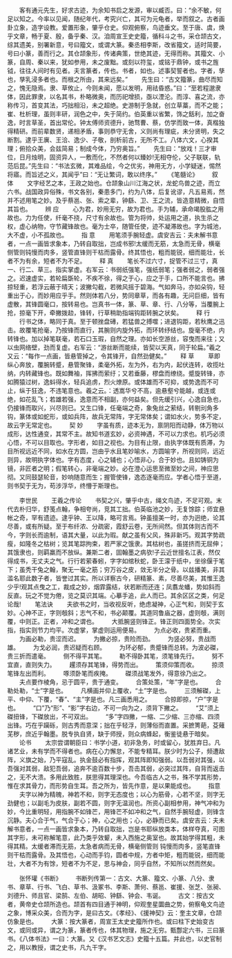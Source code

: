 <!-- { "loadSidebar": true } -->
　　客有通元先生，好求古迹，为余知书启之发源，审以臧否。曰：“余不敏，何足以知之。今率以见闻，随纪年代，考究兴亡，其可为元龟者，举而叙之。古者画卦立象，造字设教。爱置形象，肇乎仓史。仰观俯察，鸟迹垂文。至于唐、虞，焕乎文章，畅于夏、殷，备乎秦、汉。洎周宣王史史籀，循科斗之书，采仓颉古文，综其遗美，别署新意，号曰籀文，或谓大篆。秦丞相李斯，改省籀文，适时简要，号曰小篆，善而行之。其仓颉象形，传诸典策，世绝其迹，无得而称。其籀文、小篆，自周、秦以来，犹如参用，未之废黜。或刻以符玺，或铭于鼎钟，或书之旌钺，往往人间时有见者。夫言篆者，传也。书者，如也。述事契誓者也。字者，孳也，孳乳浸多者也。而根之所由，其来远矣。” 
　　先生曰：“古文籀篆，曲尽而知之，愧无隐焉。隶、草攸止，今则未闻，愿以发明，用祛昏惑。”曰：“至若程邈隶体，因此罪隶，以名其书，朴略微奥，而历祀增损，亟以湮沦。而淳、喜之流，亦称传习，首变其法，巧拙相沿，未之超绝。史游制于急就，创立草藁，而不之能；崔、杜析理，虽则丰研，润色之中，失于简约。伯英重以省繁，饰之銛利，加之奋逸，时言草圣，首出常伦。钟太傅师资德升，驰骛曹、蔡，仿学而致一体，真楷独得精研。而前辈数贤，递相矛盾，事则恭守无舍，义则尚有理疵，未分贤明，失之断割。逮乎王廙、王洽、逸少、子敬，剖析前古，无所不工。八体六文，心揆其理；俯拾众美，会兹简易；制成今体，乃穷奥旨。” 
　　先生曰：“放戏！三才审位，日月烛明，固资异人，一敷而化，不然者何以臻妙!无相夺伦，父子联联，轨范后昆。”先生曰：“书法玄微，其难品绘，今之优劣，神用无方，小学疑迷，惕然将寤。而旨述之义，其闻乎”曰：“无让繁词，敢以终序。” 
　　《笔髓论》 
　　叙 体 
　　文字经艺之本，王政之始也。仓颉象山川江海之状，龙蛇鸟兽之迹，而立六书。战国政异俗殊，书文各别，秦患多门，约为八体，后复讹谬，凡五易焉，然并不述用笔之妙。及乎蔡邕、张、索之辈，钟繇、卫、王之流，皆造意精微，自悟其旨也。 
　　辨 应 
　　心为君，妙用无穷，故为君也。手为辅，承命竭股肱之用故也。力为任使，纤毫不挠，尺寸有余故也。管为将帅，处运用之道，执生杀之权，虚心纳物，守节藏锋故也。毫为士卒，随管任使，迹不凝滞故也。字为城池，大不虚，小不孤故也。 
　　指 意 
　　用笔须手腕轻虚。虞安吉云：夫未解书意者，一点一画皆求象本，乃转自取拙，岂成书邪!太缓而无筋，太急而无骨，横毫侧管则钝慢而肉多，竖管直锋则干枯而露骨。终其悟也，粗而能锐，细而能壮，长者不为有余，短者不为不足。 
　　释 真 
　　笔长不过六寸，捉管不过三寸，真一、行二、草三。指实掌虚。右军云：书弱纸强笔，强纸弱笔；强者弱之，弱者强之。迟速虚实，若轮扁斲轮，不疾不徐，得之于心，应之于手，口所不能言也。拂掠轻重，若浮云蔽于晴天；波撇勾截，若微风摇于碧海。气如奔马，亦如朵钩，轻重出于心，而妙用应乎手。然则体若八分，势同章草，而各有趣，无问巨细，皆有虚散，其锋圆毫口，按转易也。岂真书一体，篆、草、章、行、八分等，当覆腕上抢，掠毫下开，牵撇拨赲，锋转，行草稍助指端钩距转腕之状矣。 
　　释 行 
　　行书之体，略同于真。至于顿挫盘礡，若猛兽之搏噬；进退钩距，若秋鹰之迅击。故覆笔抢毫，乃按锋而直行，其腕则内旋外拓，而环转纾结也。旋毫不绝，内转锋也。加以掉笔联毫，若石口玉瑕，自然之理。亦如长空游丝，容曳而来往；又以虫网络壁，劲而复虚。右军云：“游丝断而能续，皆契以天真，同于轮扁。”羲之又云：“每作一点画，皆悬管掉之，令其锋开，自然劲健矣。” 
　　释 草 
　　草即纵心奔放，覆腕转蹙，悬管聚锋，柔毫外拓，左为外，右为内，起伏连转，收揽吐纳，内转藏锋也。既如舞袖，挥拂而萦纡；又若垂藤，樛盘而缭绕。蹙旋转锋，亦如腾猿过树，逸蚪得水，轻兵追虏，烈火燎原。或体雄而不可抑，或势逸而不可止，纵于狂逸，不违笔意也。羲之云。：透嵩华兮不高，逾悬壑兮能越，或连或绝，如花乱飞；若雄若强，逸意而不相副，亦何益矣。但先缓引兴，心逸自急也，仍接锋而取兴，兴尽则已。又生口锋，任毫端之奇，象兔丝之萦结，转剔刓角多钩，篆体或如蛇形，或如兵阵，故兵无常阵，字无常体矣；谓如水火，势多不定，故云字无常定也。 
　　契 妙 
　　字虽有质，迹本无为，禀阴阳而动静，体万物以成形，达性通变，其常不主。故知书道玄妙，必资神遇，不可以力求也。机巧必须心悟，不可以目取也。字形者，如目之视也。为目有止限，由执字体既有质滞，为目所视远近不同，如水在方圆，岂由乎水且笔妙喻水，方圆喻字，所视则同，远近则异，故明执字体也。字有态度，心之辅也；心悟非心，合于妙也。且如铸铜为镜，非匠者之明；假笔转心，非毫端之妙。必在澄心运思至微至妙之间，神应思彻。又同鼓瑟轮音，妙响随意而生；握管使锋，逸态逐毫而应。学者心悟于至道，则书契于无为，苟涉浮华，终懵于斯理也。 

　　李世民 
　　王羲之传论 
　　书契之兴，肇乎中古，绳文鸟迹，不足可观。末代去朴归华，舒笺点翰，争相夸尚，竞其工拙。伯英临池之妙，无复馀踪；师宜悬帐之奇，罕有遗迹。逮乎钟、王以降，略可言焉。钟虽擅美一时，亦为迥绝，论其尽善，或有所疑。至于布纤浓、分疏密，霞舒云卷，无所间然。但其体则古而不今，字则长而逾制，语其大量，以此为瑕。献之虽有父风，殊非新巧。观其字势疏瘦，如隆冬之枯树；览其笔踪拘束，若严家之饿隶。其枯树也，虽搓挤而无屈伸；其饿隶也，则羁羸而不放纵。兼斯二者，固翰墨之病欤!子云近世擅名江表，然仅得成书，无丈夫之气。行行若萦春蚓，字字如绾秋蛇，卧王濛于纸中，坐徐偃于笔下；虽秃干兔之翰，聚无一毫之筋；穷万谷之皮，敛无半分之骨。以兹播美，非其滥名耶此数子者，皆誉过其实。所以详察古今，研精篆、素，尽善尽美，其惟王逸少乎!观其点曳之工，裁成之妙，烟霏露结，状若断而还连；凤翥龙蟠，势如斜而反直。玩之不觉为倦，览之莫识其端。心摹手追，此人而已。其余区区之类，何足论哉! 
　　笔法诀 
　　夫欲书之时，当收视反听，绝虑凝神，心正气和，则契于玄妙。心神不正，字则攲斜；志气不和，书必颠覆。其道同鲁庙之器，虚则攲，满则覆，中则正。正者，冲和之谓也。 
　　大抵腕竖则锋正。锋正则四面势全。次实指，指实则节力均平。次虚掌，掌虚则运用便易。 
　　为点必收，贵紧而重。 
　　为画必勒，贵涩而迟。 
　　为撇必掠，贵险而劲。 
　　为竖必努，贵战而雄。 
　　为戈必润，贵迟疑而右顾。 
　　为环必郁，贵蹙锋而总转。为波必磔，贵三折而遣毫。 
　　侧不得平其笔。 
　　勒不得卧其笔，须笔锋先行。 
　　努不宜直，直则失力。 
　　趯须存其笔锋，得势而出。 
　　策须仰策而收。 
　　掠须笔锋左出而利。 
　　啄须卧笔而疾掩。 
　　磔须战笔发外，得意徐乃出之。 
　　夫点要作棱角，忌于圆平，贵于通变。 
　　合策处策，“年”字是也。 
　　合勒处勒，“士”字是也。 
　　凡横画并仰上覆收，“土”字是也。 
　　三须解磔，上平、中仰、下覆，“春”、“主”字是也。凡三画悉用之。 
　　合掠即掠，“户”字是也。 
　　“口”乃“形”、“影”字右边，不可一向为之，须背下撇之。 
　　“艾”须上磔扭锋，下磔放出，不可双出。 
　　“多”字四撇，一缩、二少缩、三亦缩、四须出锋。巧在乎躏砾，则古秀而意深；拙在乎轻浮，则薄俗而直置。采摭箐葩，芟薙芜秽，庶近乎翰墨。脱专执自贤，缺于师授，则众病蜂起，衡鉴徒悬于暗矣。 
　　论书 
　　太宗尝谓朝臣曰：书学小道，初非急务，时或留心，犹胜弃日。凡诸艺业，未有学而不得者也。病在心力懈怠，不能专精耳。朕少时为公子，频遭敌阵，义旗之始，乃平寇乱。执金鼓必有指挥，观其阵即知强弱。以吾弱对其强，以吾强对其弱，敌犯吾弱，追奔不逾百数十步，吾击其弱，必突过其阵，自背而返击之，无不大溃。多用此致胜，朕思得其理深也。今吾临古人之书，殊不学其形势，惟在求其骨力，而形势自生耳。吾之所为，皆先作意，是以果能成也。 
　　指意 
　　夫字以神为精魄，神若不和，则字无态度也；以心为筋骨，心若不坚，则字无劲健也；以副毛为皮肤，副若不圆，则字无温润也。所资心副相参用，神气冲和为妙，今比重明轻，用指腕不如锋芒，用锋芒不如冲和之气，自然手腕轻虚，则锋含沉静。夫心合于气，气合于心；神，心之用也；心，必静而已矣。虞安吉云：夫未解书意者，一点一画皆求象本，乃转自取拙，岂是书耶纵放类本，体样夺真，可图其字形，未可称解笔意，此乃类乎效颦，未入西施之奥室也。故其始学得其粗，未得其精。太缓者滞而无筋，太急者病而无骨，横毫侧管则 钝慢而肉多，竖笔直锋则干枯而露骨。及其悟也，心动而手钧，圆者中规，方者中矩，粗而能锐，细而能壮，大者不为有馀，短者不为不足，思与神会，同乎自然，不知所以然而然矣。 

　　张怀瓘《书断》 
　　书断列传第一：古文、大篆、籀文、小篆、八分、隶书、章草、行书、飞白、草书、汲冢书、李斯、萧何、蔡邕、崔援、张芝、张昶、刘德升、师且官、梁鹄、左伯、胡昭、钟繇、钟会、韦诞。 
　　古文：按古文者，黄帝史仓颉所造也。颉首有四目通于神明，仰观奎星圜曲之势，俯察龟文鸟迹之象，博采众美，合而为字，是曰古文。《孝经》、《援神契》云：奎主文章，仓颉仿象是也。 
　　大篆：按大篆者，周宣王太史史籀所作也。或曰柱下史始变古文，或同或异，谓之为篆，篆者传也，体其物理，施之无穷。甄鄷定六书，三曰篆书。《八体书法》一曰：大篆。又《汉书艺文志》史籀十五篇。并此也，以史官制之，用以教授，谓之史书，凡九干字。 
